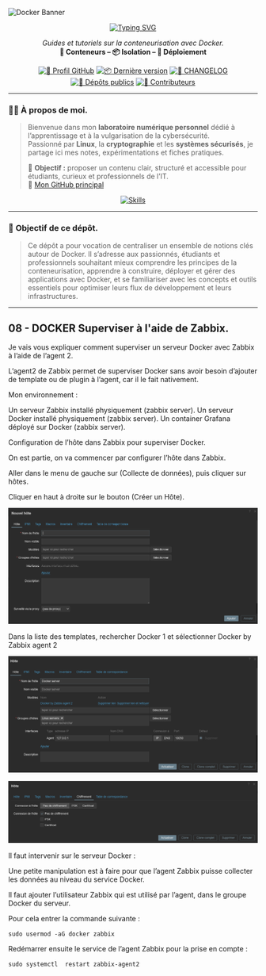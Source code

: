 ![Docker Banner](https://thingsolver.com/wp-content/uploads/docker-cover.png)

<div align="center">

  <a href="https://github.com/0xCyberLiTech">
    <img src="https://readme-typing-svg.herokuapp.com?font=Fira+Code&size=32&pause=1000&color=D14A4A&center=true&vCenter=true&width=700&lines=CONTENEURISATION+AVEC+DOCKER;Docker+•+Docker+Compose+•+Portainer;Tutoriels+et+Guides+Pratiques" alt="Typing SVG" />
  </a>

  <p align="center">
    <em>Guides et tutoriels sur la conteneurisation avec Docker.</em><br>
    <b>🐳 Conteneurs – 📦 Isolation – 🚀 Déploiement</b>
  </p>

  [![🔗 Profil GitHub](https://img.shields.io/badge/Profil-GitHub-181717?logo=github&style=flat-square)](https://github.com/0xCyberLiTech)
  [![📦 Dernière version](https://img.shields.io/github/v/release/0xCyberLiTech/Docker?label=version&style=flat-square&color=blue)](https://github.com/0xCyberLiTech/Docker/releases/latest)
  [![📄 CHANGELOG](https://img.shields.io/badge/📄%20Changelog-Docker-blue?style=flat-square)](https://github.com/0xCyberLiTech/Docker/blob/main/CHANGELOG.md)
  [![📂 Dépôts publics](https://img.shields.io/badge/Dépôts-publics-blue?style=flat-square)](https://github.com/0xCyberLiTech?tab=repositories)
  [![👥 Contributeurs](https://img.shields.io/badge/👥%20Contributeurs-cliquez%20ici-007ec6?style=flat-square)](https://github.com/0xCyberLiTech/Docker/graphs/contributors)

</div>

---

### 👨‍💻 **À propos de moi.**

> Bienvenue dans mon **laboratoire numérique personnel** dédié à l’apprentissage et à la vulgarisation de la cybersécurité.  
> Passionné par **Linux**, la **cryptographie** et les **systèmes sécurisés**, je partage ici mes notes, expérimentations et fiches pratiques.  
>  
> 🎯 **Objectif :** proposer un contenu clair, structuré et accessible pour étudiants, curieux et professionnels de l’IT.  
> 🔗 [Mon GitHub principal](https://github.com/0xCyberLiTech)

<p align="center">
  <a href="https://skillicons.dev">
    <img src="https://skillicons.dev/icons?i=linux,debian,bash,docker,nginx,git,vim" alt="Skills" />
  </a>
</p>

---

### 🎯 **Objectif de ce dépôt.**

> Ce dépôt a pour vocation de centraliser un ensemble de notions clés autour de Docker. Il s’adresse aux passionnés, étudiants et professionnels souhaitant mieux comprendre les principes de la conteneurisation,
> apprendre à construire, déployer et gérer des applications avec Docker, et se familiariser avec les concepts et outils essentiels pour optimiser leurs flux de développement et leurs infrastructures.

---

## 08 - DOCKER Superviser à l'aide de Zabbix.

Je vais vous expliquer comment superviser un serveur Docker avec Zabbix à l’aide de l’agent 2.

L’agent2 de Zabbix permet de superviser Docker sans avoir besoin d’ajouter de template ou de plugin à l’agent, car il le fait nativement.

Mon environnement :

Un serveur Zabbix installé physiquement (zabbix server).
Un serveur Docker installé physiquement (zabbix server).
Un container Grafana déployé sur Docker (zabbix server).

Configuration de l’hôte dans Zabbix pour superviser Docker.

On est partie, on va commencer par configurer l’hôte dans Zabbix.

Aller dans le menu de gauche sur (Collecte de données), puis cliquer sur hôtes.

Cliquer en haut à droite sur le bouton (Créer un Hôte).

![Docker-01.png](./images/Docker-01.png)

Dans la liste des templates, rechercher Docker 1 et sélectionner Docker by Zabbix agent 2

![Docker-02.png](./images/Docker-02.png)

![Docker-03.png](./images/Docker-03.png)

Il faut intervenir sur le serveur Docker :

Une petite manipulation est à faire pour que l’agent Zabbix puisse collecter les données au niveau du service Docker.

Il faut ajouter l’utilisateur Zabbix qui est utilisé par l’agent, dans le groupe Docker du serveur.

Pour cela entrer la commande suivante :
```
sudo usermod -aG docker zabbix
```
Redémarrer ensuite le service de l’agent Zabbix pour la prise en compte :
```
sudo systemctl  restart zabbix-agent2
```

